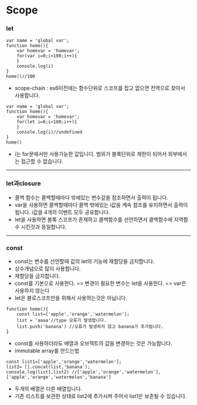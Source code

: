 Scope
===
### let
```
var name = 'global var';
function home(){
    var homevar = 'homevar';
    for(var i=0;i<100;i++){
    }
    console.log(i)
}
home()//100
```
* scope-chain : es6이전에는 함수단위로 스코프를 잡고 없으면 전역으로 찾아서 사용합니다.
```
var name = 'global var';
function home(){
    var homevar = 'homevar';
    for(let i=0;i<100;i++){
    }
    console.log(i)//undefined
}
home()
```
* i는 for문에서만 사용가능한 값입니다. 범위가 블록단위로 제한이 되어서 외부에서는 접근할 수 없습니다.
---
### let과closure
* 콜백 함수는 콜백할때마다 밖에있는 변수갚을 참조하면서 출력이 됩니다.
* var을 사용하면 콜백할때마다 콜백 밖에있는 i값을 계속 참조를 유지하면서 출력이 됩니다. i값을 4개의 이벤트 모두 공유합니다.
* let을 사용하면 블록 스코프가 존재하고 콜백함수를 선언하면서 콜백함수에 지역함수 시킨것과 동일합니다.
---
### const
* const는 변수를 선언할때 값의 let의 기능에 재할당을 금지합니다.
* 상수개념으로 많이 사용합니다.
* 재할당을 금지합니다.
* const를 기본으로 사용한다. => 변경이 필요한 변수는 let을 사용한다. => var은 사용하지 않는다
* let은 블로스코프만을 위해서 사용하는것은 아닙니다.
```
function home(){
    const list=['apple','orange','watermelon'];
    list = 'aaaa'//type 오류가 발생합니다.
    list.push('banana') //오류가 발생하지 않고 banana가 추가됩니다.
}
```
* const를 사용하더라도 배열과 오브젝트의 값을 변경하는 것은 가능합니다.
* immutable array를 만드는법
```
const list1=['apple','orange','watermelon'];
list2= [].concat(list,'banana');
console.log(list1,list2) //['apple','orange','watermelon'],['apple','orange','watermelon','banana']
```
* 두개의 배열은 다른 배열입니다.
* 기존 리스트를 보관한 상태로 list2에 추가시켜 주어서 list1은 보존될 수 있습니다.

